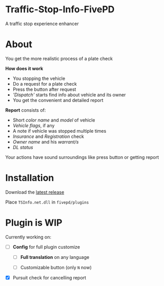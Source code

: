 # Traffic-Stop-Info-FivePD
A traffic stop experience enhancer  

# About
You get the more realistic process of a plate check

**How does it work**
- You stopping the vehicle
- Do a request for a plate check
- Press the button after request
- *'Dispatch'* starts find info about vehicle and its owner
- You get the convenient and detailed report

**Report** consists of:
- Short *color name* and *model* of vehicle
- *Vehicle flags*, if any
- A note if vehicle was stopped multiple times
- *Insurance* and *Registration* check
- *Owner name* and his *warrant/s*
- *DL status*

Your actions have sound surroundings like press button or getting report

# Installation
Download the [latest release](https://github.com/DR099H/Traffic-Stop-Info-FivePD/releases)

Place `TSInfo.net.dll` in `fivepd/plugins`

# Plugin is WIP
Currently working on:
- [ ] **Config** for full plugin customize

  - [ ] **Full translation** on any language
        
  - [ ] Customizable button (only `N` now)
        
- [x] Pursuit check for cancelling report
